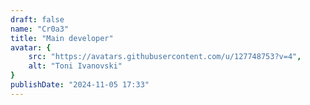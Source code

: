 ```yaml
---
draft: false
name: "Cr0a3"
title: "Main developer"
avatar: {
    src: "https://avatars.githubusercontent.com/u/127748753?v=4",
    alt: "Toni Ivanovski"
}
publishDate: "2024-11-05 17:33"
---
```

